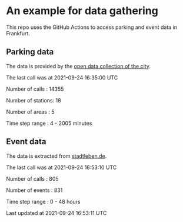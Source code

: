 # An example for data gathering

This repo uses the GitHub Actions to access parking and event data in Frankfurt.

## Parking data
The data is provided by the [open data collection of the city](https://www.offenedaten.frankfurt.de/).

The last call was at 2021-09-24 16:35:00 UTC

Number of calls   : 14355

Number of stations:    18

Number of areas   :     5

Time step range   :     4 -  2005 minutes


## Event data
The data is extracted from [stadtleben.de](https://stadtleben.de/frankfurt/).

The last call was at 2021-09-24 16:53:10 UTC

Number of calls   : 805

Number of events  : 831

Time step range   :   0 -  48 hours


Last updated at 2021-09-24 16:53:11 UTC
